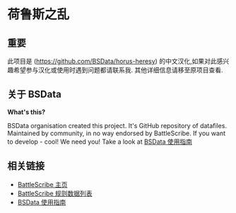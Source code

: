 荷鲁斯之乱
============


## 重要

此项目是 (https://github.com/BSData/horus-heresy) 的中文汉化,如果对此感兴趣希望参与汉化或使用时遇到问题都请联系我.
其他详细信息请移至原项目查看.

## 关于 BSData

__What's this?__

BSData organisation created this project. It's GitHub repository of datafiles. Maintained by community, in no way endorsed by BattleScribe. If you want to develop - cool! We need you! Take a look at [BSData 使用指南][]

## 相关链接

* [BattleScribe 主页][]
* [BattleScribe 规则数据列表][]
* [BSData 使用指南][]


[BattleScribe 主页]: http://www.battlescribe.net/
[BattleScribe 规则数据列表]: http://battlescribedata.appspot.com/#/repos
[BSData 使用指南]: https://github.com/BSData/catalogue-development/wiki/Getting-Started
